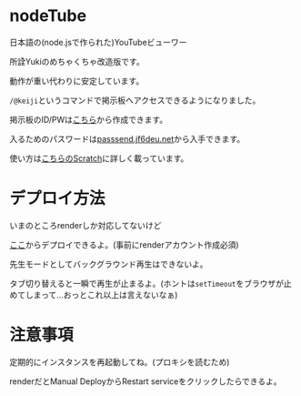 # nodeTube

日本語の(node.jsで作られた)YouTubeビューワー

所詮Yukiのめちゃくちゃ改造版です。

動作が重い代わりに安定しています。

`/@keiji`というコマンドで掲示板へアクセスできるようになりました。

掲示板のID/PWは[こちら](https://forms.gle/pdjX5HhZNx2ZQqpU6)から作成できます。

入るためのパスワードは[passsend.jf6deu.net](https://passsend.jf6deu.net/)から入手できます。

使い方は[こちらのScratch](https://scratch.mit.edu/projects/1081970754)に詳しく載っています。

# デプロイ方法

いまのところrenderしか対応してないけど

[ここ](http://render.com/deploy?repo=https://github.com/JF6DEU/nodeTube/)からデプロイできるよ。(事前にrenderアカウント作成必須)

先生モードとしてバックグラウンド再生はできないよ。

タブ切り替えると一瞬で再生が止まるよ。(ホントは`setTimeout`をブラウザが止めてしまって...おっとこれ以上は言えないなぁ)

# 注意事項

定期的にインスタンスを再起動してね。(プロキシを読むため)

renderだとManual DeployからRestart serviceをクリックしたらできるよ。
